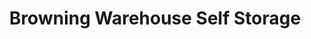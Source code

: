 ---
title: "Browning Warehouse Self Storage"
url: /kerrville/browning-warehouse-self-storage/
shop: Mieten
---
